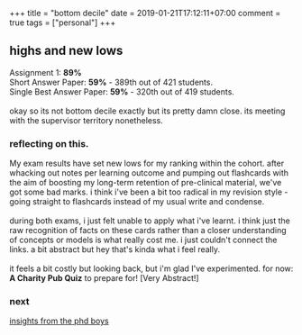 +++
title = "bottom decile"
date = 2019-01-21T17:12:11+07:00
comment = true
tags = ["personal"]
+++

## highs and new lows
Assignment 1: **89%**
\
Short Answer Paper: **59%** - 389th out of 421 students.
\
Single Best Answer Paper: **59%** - 320th out of 419 students.
\
\
okay so its not bottom decile exactly but its pretty damn close. its meeting with the supervisor territory nonetheless.
### reflecting on this.

My exam results have set new lows for my ranking within the cohort. after whacking out notes per learning outcome and pumping out flashcards with the aim of boosting my long-term retention of pre-clinical material, we've got some bad marks. i think i've been a bit too radical in my revision style - going straight to flashcards instead of my usual write and condense.
\
\
during both exams, i just felt unable to apply what i've learnt. i think just the raw recognition of facts on these cards rather than a closer understanding of concepts or models is what really cost me. i just couldn't connect the links. a bit abstract but hey that's kinda what i feel really.
\
\
it feels a bit costly but looking back, but i'm glad I've experimented. for now: **A Charity Pub Quiz** to prepare for! [Very Abstract!]

### next
[insights from the phd boys](/posts/insights-from-the-phd-boys)